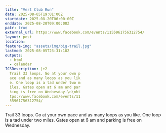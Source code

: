 ```yaml
---
title: "Vert Club Run"
date: 2025-08-05T19:01:00Z
startdate: 2025-08-20T06:00:00Z
enddate: 2025-08-20T09:00:00Z
patr: true
external_url: https://www.facebook.com/events/1155961756312754/
layout: post
location: 
feature-img: "assets/img/big-trail.jpg"
lastmod: 2025-08-05T23:31:10Z
outputs:
  - html
  - calendar
ICSDescription: |+2
  Trail 33 loops. Go at your own p  ace and as many loops as you lik  e. One loop is a tad under two m  iles. Gates open at 6 am and par  king is free on Wednesday.\n\nht  tps://www.facebook.com/events/11  55961756312754/
---
```


Trail 33 loops. Go at your own pace and as many loops as you like. One loop is a tad under two miles. Gates open at 6 am and parking is free on Wednesday.<br>
  <br>
  
